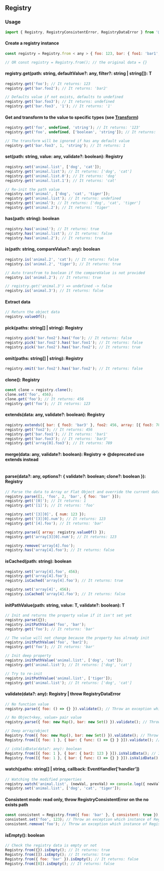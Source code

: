 ## Registry

### Usage

```javascript
import { Registry, RegistryConsistentError, RegistryDataError } from '@mvanvu/ujs';
```

#### Create a registry instance

```javascript
const registry = Registry.from < any > { foo: 123, bar: { foo1: 'bar1', foo2: 'bar2' } };

// OR const registry = Registry.from(); // the original data = {}
```

#### registry.get<T>(path: string, defaultValue?: any, filter?: string | string[]): T

```javascript
registry.get('foo'); // It returns: 123
registry.get('bar.foo2'); // It returns: 'bar2'

// Defaults value if not exists, defaults to undefined
registry.get('bar.foo3'); // It returns: undefined
registry.get('bar.foo3', '1'); // It returns: '1'
```

#### Get and transform to the value to specific types (see [Transform](Transform.md))

```javascript
registry.get('foo', undefined, 'string'); // It returns: '123'
registry.get('foo', undefined, ['boolean', 'string']); // It returns: 'true'

// The transform will be ignored if has any default value
registry.get('bar.foo3', 1, 'string'); // It returns: 1
```

#### set(path: string, value: any, validate?: boolean): Registry

```javascript
registry.set('animal.list', ['dog', 'cat']);
registry.get('animal.list'); // It returns: ['dog', 'cat']
registry.get('animal.list.0'); // It returns: 'dog'
registry.get('animal.list.1'); // It returns: 'cat'

// Re-init the path value
registry.set('animal', ['dog', 'cat', 'tiger']);
registry.get('animal.list'); // It returns: undefined
registry.get('animal'); // It returns: ['dog', 'cat', 'tiger']
registry.get('animal.2'); // It returns: 'tiger'
```

#### has(path: string): boolean

```javascript
registry.has('animal'); // It returns: true
registry.has('animal.list'); // It returns: false
registry.has('animal.2'); // It returns: true
```

#### is(path: string, compareValue?: any): boolean

```javascript
registry.is('animal.2', 'cat'); // It returns: false
registry.is('animal.2', 'tiger'); // It returns: true

// Auto transfrom to boolean if the compareValue is not provided
registry.is('animal.2'); // It returns: true

// registry.get('animal.3') => undefined -> false
registry.is('animal.3'); // It returns: false
```

#### Extract data

```javascript
// Return the object data
registry.valueOf();
```

#### pick(paths: string[] | string): Registry

```javascript
registry.pick('bar.foo2').has('foo'); // It returns: false
registry.pick('bar.foo2').has('bar.foo1'); // It returns: false
registry.pick('bar.foo2').has('bar.foo2'); // It returns: true
```

#### omit(paths: string[] | string): Registry

```javascript
registry.omit('bar.foo2').has('bar.foo2'); // It returns: false
```

#### clone(): Registry

```javascript
const clone = registry.clone();
clone.set('foo', 456);
clone.get('foo'); // It returns: 456
registry.get('foo'); // It returns: 123
```

#### extends(data: any, validate?: boolean): Registry

```javascript
registry.extends({ bar: { foo3: 'bar3' }, foo2: 456, array: [{ foo3: 789 }] });
registry.get('foo2'); // It returns: 456
registry.get('bar.foo1'); // It returns: 'bar1'
registry.get('bar.foo3'); // It returns: 'bar3'
registry.get('array[0].foo3'); // It returns: 789
```

#### merge(data: any, validate?: boolean): Registry => @deprecated use extends instead

```javascript

```

#### parse(data?: any, options?: { validate?: boolean; clone?: boolean }): Registry

```javascript
// Parse the data to Array or Flat Object and override the current data
registry.parse([1, 'foo', 2, 'bar', { foo: 'bar' }]);
registry.get('[0]'); // It returns: 1
registry.get('[1]'); // It returns: 'foo'

registry.set('[3][0]', { num: 123 });
registry.get('[3][0].num'); // It returns: 123
registry.get('[4].foo'); // It returns: 'bar'

registry.parse({ array: registry.valueOf() });
registry.get('array[3][0].num'); // It returns: 123

registry.remove('array[4].foo');
registry.has('array[4].foo'); // It returns: false
```

#### isCached(path: string): boolean

```javascript
registry.set('array[4].foo', 456);
registry.get('array[4].foo');
registry.isCached('array[4].foo'); // It returns: true

registry.set('array[4]', 456);
registry.isCached('array[4].foo'); // It returns: false
```

#### initPathValue<T>(path: string, value: T, validate?: boolean): T

```javascript
// Init and returns the property value if it isn't set yet
registry.parse({});
registry.initPathValue('foo', 'bar');
registry.get('foo'); // It returns: 'bar'

// The value will not change because the property has already init
registry.initPathValue('foo', 'bar2');
registry.get('foo'); // It returns: 'bar'

// Init deep property
registry.initPathValue('animal.list', ['dog', 'cat']);
registry.get('animal.list'); // It returns: ['dog', 'cat']

// Try to re-init
registry.initPathValue('animal.list', ['tiger']);
registry.get('animal.list'); // It returns: ['dog', 'cat']
```

#### validate(data?: any): Registry | throw RegistryDataError

```javascript
// No function value
registry.parse({ foo: () => {} }).validate(); // Throw an exception which instance of RegistryDataError

// No Object<key, value> pair value
registry.parse({ foo: new Map(), bar: new Set() }).validate(); // Throw an exception which instance of RegistryDataError

// Deep array/object
Registry.from({ foo: new Map(), bar: new Set() }).validate(); // Throw an exception which instance of RegistryDataError
Registry.from([{ foo: 1 }, { bar: { func: () => {} } }]).validate(); // Throw an exception which instance of RegistryDataError

// isValidData(data?: any): boolean
Registry.from([{ foo: 1 }, { bar: { bar2: 123 } }]).isValidData(); // It returns: true
Registry.from([{ foo: 1 }, { bar: { func: () => {} } }]).isValidData(); // It returns: false
```

#### watch(paths: string[] | string, callback: EventHandler['handler'])

```javascript
// Watching the modified properties
registry.watch('animal.list', (newVal, prevVal) => console.log({ newVal, prevVal }));
registry.set('animal.list', ['dog', 'cat', 'tiger']);
```

#### Consistent mode: read only, throw RegistryConsistentError on the no exists path

```javascript
const consistent = Registry.from({ foo: 'bar' }, { consistent: true });
consistent.set('foo', 123); // Throw an exception which instance of RegistryConsistentError
consistent.remove('foo'); // Throw an exception which instance of RegistryConsistentError
```

#### isEmpty(): boolean

```javascript
// Check the registry data is empty or not
Registry.from({}).isEmpty(); // It returns: true
Registry.from([]).isEmpty(); // It returns: true
Registry.from({ foo: 'bar' }).isEmpty(); // It returns: false
Registry.from([0]).isEmpty(); // It returns: false
```
